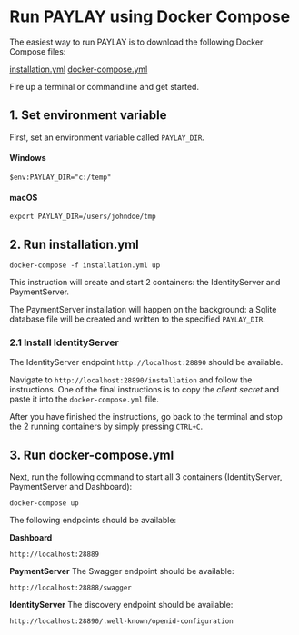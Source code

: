 # Run PAYLAY using Docker Compose
The easiest way to run PAYLAY is to download the following Docker Compose files:

[installation.yml](installation.yml)
[docker-compose.yml](docker-compose.yml)

Fire up a terminal or commandline and get started.

## 1. Set environment variable
First, set an environment variable called `PAYLAY_DIR`.

#### Windows
~~~
$env:PAYLAY_DIR="c:/temp"
~~~

#### macOS
~~~
export PAYLAY_DIR=/users/johndoe/tmp
~~~

## 2. Run installation.yml
~~~
docker-compose -f installation.yml up
~~~

This instruction will create and start 2 containers: the IdentityServer and PaymentServer.

The PaymentServer installation will happen on the background: a Sqlite database file will be created and written to the specified `PAYLAY_DIR`.

### 2.1 Install IdentityServer
The IdentityServer endpoint `http://localhost:28890` should be available.

Navigate to `http://localhost:28890/installation` and follow the instructions.
One of the final instructions is to copy the *client secret* and paste it into the `docker-compose.yml` file.

After you have finished the instructions, go back to the terminal and stop the 2 running containers by simply pressing `CTRL+C`.

## 3. Run docker-compose.yml
Next, run the following command to start all 3 containers (IdentityServer, PaymentServer and Dashboard):

~~~
docker-compose up
~~~

The following endpoints should be available:

**Dashboard**
~~~
http://localhost:28889
~~~

**PaymentServer**
The Swagger endpoint should be available:
~~~
http://localhost:28888/swagger
~~~

**IdentityServer**
The discovery endpoint should be available:
~~~
http://localhost:28890/.well-known/openid-configuration
~~~